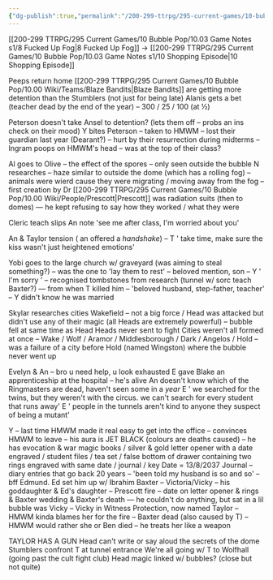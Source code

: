 ```yaml
---
{"dg-publish":true,"permalink":"/200-299-ttrpg/295-current-games/10-bubble-pop/10-03-game-notes-s1/9-dump-the-lore/"}
---
```



[[200-299 TTRPG/295 Current Games/10 Bubble Pop/10.03 Game Notes s1/8 Fucked Up Fog\|8 Fucked Up Fog]] -> [[200-299 TTRPG/295 Current Games/10 Bubble Pop/10.03 Game Notes s1/10 Shopping Episode\|10 Shopping Episode]]

Peeps return home [[200-299 TTRPG/295 Current Games/10 Bubble Pop/10.00 Wiki/Teams/Blaze Bandits\|Blaze Bandits]] are getting more detention than the Stumblers (not just for being late) Alanis gets a bet (teacher dead by the end of the year) – 300 / 25 / 100 (at ½)

Peterson doesn't take Ansel to detention? (lets them off – probs an ins check on their mood) Y bites Peterson – taken to HMWM – lost their guardian last year (Dearant?) – hurt by their resurrection during midterms – Ingram poops on HMWM's head – was at the top of their class?

Al goes to Olive – the effect of the spores – only seen outside the bubble N researches – haze similar to outside the dome (which has a rolling fog) – animals were wierd cause they were migrating / moving away from the fog – first creation by Dr [[200-299 TTRPG/295 Current Games/10 Bubble Pop/10.00 Wiki/People/Prescott\|Prescott]] was radiation suits (then to domes) — he kept refusing to say how they worked / what they were

Cleric teach slips An note 'see me after class, I'm worried about you'

An & Taylor tension ( an offered a _handshake_) – T ' take time, make sure the kiss wasn't just heightened emotions'

Yobi goes to the large church w/ graveyard (was aiming to steal something?) – was the one to 'lay them to rest' – beloved mention, son – Y ' I'm sorry ' – recognised tombstones from research (tunnel w/ sorc teach Baxter?) — from when T killed him – 'beloved husband, step-father, teacher' – Y didn't know he was married

Skylar researches cities Wakefield – not a big force / Head was attacked but didn't use any of their magic (all Heads are extremely powerful) – bubble fell at same time as Head Heads never sent to fight Cities weren't all formed at once – Wake / Wolf / Aramor / Middlesborough / Dark / Angelos / Hold – was a failure of a city before Hold (named Wingston) where the bubble never went up

Evelyn & An – bro u need help, u look exhausted E gave Blake an apprenticeship at the hospital – he's alive An doesn't know which of the Ringmasters are dead, haven't seen some in a _year_ E ' we searched for the twins, but they weren't with the circus. we can't search for every student that runs away' E ' people in the tunnels aren't kind to anyone they suspect of being a mutant'

Y – last time HMWM made it real easy to get into the office – convinces HMWM to leave – his aura is JET BLACK (colours are deaths caused) – he has evocation & war magic books / silver & gold letter opener with a date engraved / student files / tea set / false bottom of drawer containing two rings engraved with same date / journal / key Date = 13/8/2037 Journal – diary entries that go back 20 years – 'been told my husband is so and so' – bff Edmund. Ed set him up w/ Ibrahim Baxter – Victoria/Vicky – his goddaughter & Ed's daughter – Prescott fire – date on letter opener & rings & Baxter wedding & Baxter's death — he couldn't do anything, but sat in a lil bubble was Vicky – Vicky in Witness Protection, now named Taylor – HMWM kinda blames her for the fire – Baxter dead (also caused by T) – HMWM would rather she or Ben died – he treats her like a weapon

TAYLOR HAS A GUN Head can't write or say aloud the secrets of the dome Stumblers confront T at tunnel entrance We're all going w/ T to Wolfhall (going past the cult fight club) Head magic linked w/ bubbles? (close but not quite)